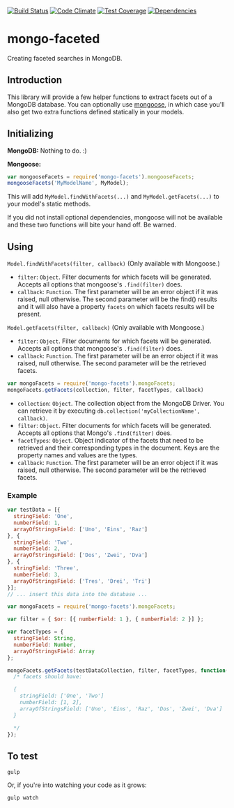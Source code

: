 [![Build Status](https://api.shippable.com/projects/54a0895ad46935d5fbc112c8/badge?branchName=master)](https://app.shippable.com/projects/54a0895ad46935d5fbc112c8/builds/latest)
[![Code Climate](https://codeclimate.com/github/AlphaGit/mongo-faceted/badges/gpa.svg)](https://codeclimate.com/github/AlphaGit/mongo-faceted) [![Test Coverage](https://codeclimate.com/github/AlphaGit/mongo-faceted/badges/coverage.svg)](https://codeclimate.com/github/AlphaGit/mongo-faceted)
[![Dependencies](https://david-dm.org/AlphaGit/mongo-faceted.svg)](https://david-dm.org/AlphaGit/mongo-faceted)

# mongo-faceted

Creating faceted searches in MongoDB.

## Introduction

This library will provide a few helper functions to extract facets out of a
MongoDB database. You can optionally use [mongoose][], in which case you'll also
get two extra functions defined statically in your models.

## Initializing

**MongoDB:** Nothing to do. :)

**Mongoose:**

```javascript
var mongooseFacets = require('mongo-facets').mongooseFacets;
mongooseFacets('MyModelName', MyModel);
```

This will add `MyModel.findWithFacets(...)` and `MyModel.getFacets(...)` to your
model's static methods.

If you did not install optional dependencies, mongoose will not be available and
these two functions will bite your hand off. Be warned.

## Using

`Model.findWithFacets(filter, callback)` (Only available with Mongoose.)

- `filter`: `Object`. Filter documents for which facets will be generated.
  Accepts all options that mongoose's `.find(filter)` does.
- `callback`: `Function`. The first parameter will be an error object if it
  was raised, null otherwise. The second parameter will be the find() results
  and it will also have a property `facets` on which facets results will be
  present.

`Model.getFacets(filter, callback)`  (Only available with Mongoose.)

- `filter`: `Object`. Filter documents for which facets will be generated.
  Accepts all options that mongoose's `.find(filter)` does.
- `callback`: `Function`. The first parameter will be an error object if it
  was raised, null otherwise. The second parameter will be the retrieved facets.

```javascript
var mongoFacets = require('mongo-facets').mongoFacets;
mongoFacets.getFacets(collection, filter, facetTypes, callback)
```

- `collection`: `Object`. The collection object from the MongoDB Driver. You can
  retrieve it by executing `db.collection('myCollectionName', callback)`.
- `filter`: `Object`. Filter documents for which facets will be generated.
  Accepts all options that Mongo's `.find(filter)` does.
- `facetTypes`: `Object`. Object indicator of the facets that need to be
  retrieved and their corresponding types in the document. Keys are the property
  names and values are the types.
- `callback`: `Function`. The first parameter will be an error object if it
  was raised, null otherwise. The second parameter will be the retrieved facets.

### Example

```javascript
var testData = [{
  stringField: 'One',
  numberField: 1,
  arrayOfStringsField: ['Uno', 'Eins', 'Raz']
}, {
  stringField: 'Two',
  numberField: 2,
  arrayOfStringsField: ['Dos', 'Zwei', 'Dva']
}, {
  stringField: 'Three',
  numberField: 3,
  arrayOfStringsField: ['Tres', 'Drei', 'Tri']
}];
// ... insert this data into the database ...

var mongoFacets = require('mongo-facets').mongoFacets;

var filter = { $or: [{ numberField: 1 }, { numberField: 2 }] };

var facetTypes = {
  stringField: String,
  numberField: Number,
  arrayOfStringsField: Array
};

mongoFacets.getFacets(testDataCollection, filter, facetTypes, function(err, facets) {
  /* facets should have:

  {
    stringField: ['One', 'Two']
    numberField: [1, 2],
    arrayOfStringsField: ['Uno', 'Eins', 'Raz', 'Dos', 'Zwei', 'Dva']
  }

  */
});
```

## To test

```console
gulp
```

Or, if you're into watching your code as it grows:

```console
gulp watch
```

<!-- Link references -->

[mongoose]: https://www.npmjs.com/package/mongoose "Mongoose"